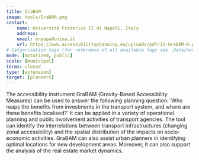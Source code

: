 ```yaml
---
title: GraBAM 
image: tools/GraBAM.png
contact:
    name: Università Frederico II di Napoli, Italy 
    address: 
    email: enpapa@unina.it
    url: https://www.accessibilityplanning.eu/uploads/pdf/11-GraBAM-R.pdf 
# Catgorisation tags (for reference of all available tags see _data/navigation_tools.yml file):
mode: [motorized, public]
scale: [municipal]
terms: closed
type: [extension]
target: [planners]
---
```


The accessibility instrument GraBAM (Gravity-Based Accessibility Measures) can be used to answer the following planning question: ‘Who reaps the benefits from investments in the transport system, and where are these benefits localised?’ It can be applied in a variety of operational planning and public involvement activities of transport agencies. The tool can identify the interrelations between transport infrastructures (changing zonal accessibility) and the spatial distribution of the impacts on socio-economic activities. GraBAM can also assist urban planners in identifying optimal locations for new development areas. Moreover, it can also support the analysis of the real estate market dynamics.